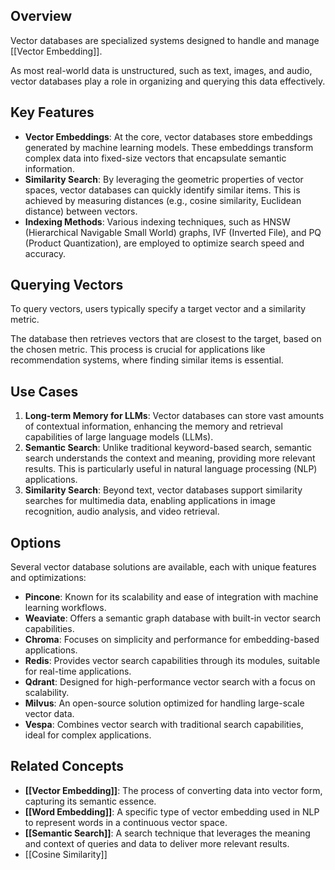## Overview

Vector databases are specialized systems designed to handle and manage [[Vector Embedding]]. 

As most real-world data is unstructured, such as text, images, and audio, vector databases play a  role in organizing and querying this data effectively.

## Key Features

- **Vector Embeddings**: At the core, vector databases store embeddings generated by machine learning models. These embeddings transform complex data into fixed-size vectors that encapsulate semantic information.
- **Similarity Search**: By leveraging the geometric properties of vector spaces, vector databases can quickly identify similar items. This is achieved by measuring distances (e.g., cosine similarity, Euclidean distance) between vectors.
- **Indexing Methods**: Various indexing techniques, such as HNSW (Hierarchical Navigable Small World) graphs, IVF (Inverted File), and PQ (Product Quantization), are employed to optimize search speed and accuracy.

## Querying Vectors

To query vectors, users typically specify a target vector and a similarity metric. 

The database then retrieves vectors that are closest to the target, based on the chosen metric. This process is crucial for applications like recommendation systems, where finding similar items is essential.

## Use Cases
1. **Long-term Memory for LLMs**: Vector databases can store vast amounts of contextual information, enhancing the memory and retrieval capabilities of large language models (LLMs).
2. **Semantic Search**: Unlike traditional keyword-based search, semantic search understands the context and meaning, providing more relevant results. This is particularly useful in natural language processing (NLP) applications.
3. **Similarity Search**: Beyond text, vector databases support similarity searches for multimedia data, enabling applications in image recognition, audio analysis, and video retrieval.

## Options
Several vector database solutions are available, each with unique features and optimizations:
- **Pincone**: Known for its scalability and ease of integration with machine learning workflows.
- **Weaviate**: Offers a semantic graph database with built-in vector search capabilities.
- **Chroma**: Focuses on simplicity and performance for embedding-based applications.
- **Redis**: Provides vector search capabilities through its modules, suitable for real-time applications.
- **Qdrant**: Designed for high-performance vector search with a focus on scalability.
- **Milvus**: An open-source solution optimized for handling large-scale vector data.
- **Vespa**: Combines vector search with traditional search capabilities, ideal for complex applications.

## Related Concepts
- **[[Vector Embedding]]**: The process of converting data into vector form, capturing its semantic essence.
- **[[Word Embedding]]**: A specific type of vector embedding used in NLP to represent words in a continuous vector space.
- **[[Semantic Search]]**: A search technique that leverages the meaning and context of queries and data to deliver more relevant results.
- [[Cosine Similarity]]
